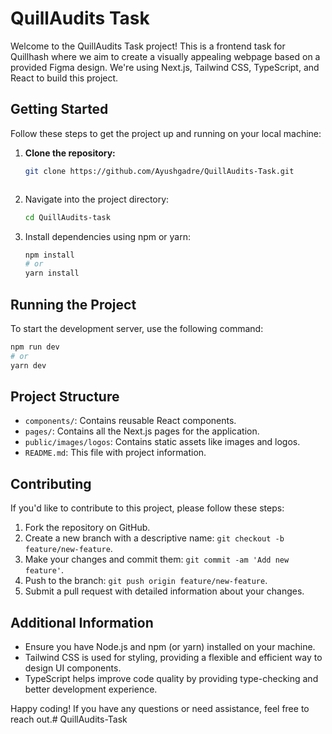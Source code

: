 # QuillAudits Task

Welcome to the QuillAudits Task project! This is a frontend task for Quillhash where we aim to create a visually appealing webpage based on a provided Figma design. We're using Next.js, Tailwind CSS, TypeScript, and React to build this project.

## Getting Started

Follow these steps to get the project up and running on your local machine:

1. **Clone the repository:**
   ```bash
   git clone https://github.com/Ayushgadre/QuillAudits-Task.git



2. Navigate into the project directory:

   ```bash
   cd QuillAudits-task
   ```

3. Install dependencies using npm or yarn:

   ```bash
   npm install
   # or
   yarn install
   ```

## Running the Project

To start the development server, use the following command:

```bash
npm run dev
# or
yarn dev
```

## Project Structure

- `components/`: Contains reusable React components.
- `pages/`: Contains all the Next.js pages for the application.
- `public/images/logos`: Contains static assets like images and logos.
- `README.md`: This file with project information.

## Contributing

If you'd like to contribute to this project, please follow these steps:

1. Fork the repository on GitHub.
2. Create a new branch with a descriptive name: `git checkout -b feature/new-feature`.
3. Make your changes and commit them: `git commit -am 'Add new feature'`.
4. Push to the branch: `git push origin feature/new-feature`.
5. Submit a pull request with detailed information about your changes.

## Additional Information

- Ensure you have Node.js and npm (or yarn) installed on your machine.
- Tailwind CSS is used for styling, providing a flexible and efficient way to design UI components.
- TypeScript helps improve code quality by providing type-checking and better development experience.


Happy coding! If you have any questions or need assistance, feel free to reach out.#   Q u i l l A u d i t s - T a s k 
 
 
